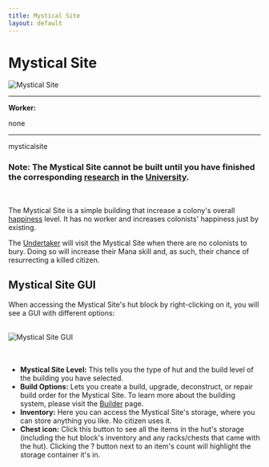 ```yaml
---
title: Mystical Site
layout: default
---
```

# Mystical Site

<div class="infobox box text-center">
    <img src="../../assets/images/buildings/mysticalsite.png" alt="Mystical Site" />
    <hr />
    <div class="row section-text text-left">
        <div class="col">
        <p><strong>Worker:</strong></p>
        </div>
        <div class="col">
        <p>none</p>
        </div>
    </div>
    <hr />
    <recipe>mysticalsite</recipe>
</div>

### Note: The Mystical Site cannot be built until you have finished the corresponding [research](../../source/systems/research) in the [University](../../source/buildings/university).
<br>

The Mystical Site is a simple building that increase a colony's overall [happiness](../../source/systems/happinessandsaturation) level. It has no worker and increases colonists' happiness just by existing.

The [Undertaker](../../source/workers/undertaker) will visit the Mystical Site when there are no colonists to bury. Doing so will increase their Mana skill and, as such, their chance of resurrecting a killed citizen.

## Mystical Site GUI

When accessing the Mystical Site's hut block by right-clicking on it, you will see a GUI with different options:

<br>
<div class="row">
  <div class="col-sm-12 col-md">
    <img src="../../assets/images/gui/mysticalsitegui.png" class="img-fluid mx-auto" alt="Mystical Site GUI">
  </div>
  <div class="col-sm-12 col-md"><br><br>
      <ul>
      <li><strong>Mystical Site Level:</strong> This tells you the type of hut and the build level of the building you have selected.</li>
      <li><strong>Build Options:</strong> Lets you create a build, upgrade, deconstruct, or repair build order for the Mystical Site. To learn more about the building system, please visit the <a href="../../source/workers/builder">Builder</a> page.</li>
      <li><strong>Inventory:</strong> Here you can access the Mystical Site's storage, where you can store anything you like. No citizen uses it.</li>
      <li><strong>Chest icon:</strong> Click this button to see all the items in the hut's storage (including the hut block's inventory and any racks/chests that came with the hut). Clicking the ? button next to an item's count will highlight the storage container it's in.</li>
    </ul>
  </div>
</div>  
  <br>
